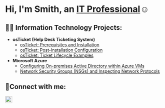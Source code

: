 <h1>Hi, I'm Smith, an <a href="https://linkedin.com/in/Louie-Sm">IT Professional</a>☺</h1>

<h2>👨‍💻 Information Technology Projects:</h2>

- <b>osTicket (Help Desk Ticketing System)</b>
  - [osTicket: Prerequisites and Installation](https://github.com/Louie-Sm/osTicket-Prerequisites-and-Installation)
  - [osTicket: Post-Installation Configuration](https://github.com/Louie-Sm/post-install-config)
  - [osTicket: Ticket Lifecycle Examples](https://github.com/Louie-Sm/ticket-lifecycle)
- <b>Microsoft Azure</b>
  - [Configuring On-premises Active Directory within Azure VMs](https://github.com/Louie-Sm/configure-ad)
  - [Network Security Groups (NSGs) and Inspecting Network Protocols](https://github.com/Louie-Sm/azure-network-protocols)

<h2>🤳Connect with me:</h2>

[<img align="left" alt="Josh | LinkedIn" width="22px" src="https://cdn.jsdelivr.net/npm/simple-icons@v3/icons/linkedin.svg" />][linkedin]

[linkedin]: https://linkedin.com/in/Louie-Sm
